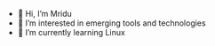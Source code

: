- 👋 Hi, I’m Mridu
- 👀 I’m interested in emerging tools and technologies
- 🌱 I’m currently learning Linux


<!---
Mridubit/Mridubit is a ✨ special ✨ repository because its `README.md` (this file) appears on your GitHub profile.
You can click the Preview link to take a look at your changes.
--->
